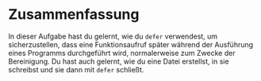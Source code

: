 # Zusammenfassung

In dieser Aufgabe hast du gelernt, wie du `defer` verwendest, um sicherzustellen, dass eine Funktionsaufruf später während der Ausführung eines Programms durchgeführt wird, normalerweise zum Zwecke der Bereinigung. Du hast auch gelernt, wie du eine Datei erstellst, in sie schreibst und sie dann mit `defer` schließt.
